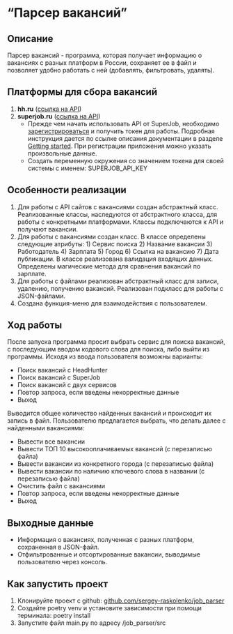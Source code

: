 # “Парсер вакансий”

## Описание
Парсер вакансий - программа, которая получает информацию о вакансиях с разных платформ в России, сохраняет ее в файл и позволяет удобно работать с ней (добавлять, фильтровать, удалять).

## Платформы для сбора вакансий

1. **hh.ru** ([ссылка на API](https://github.com/hhru/api/blob/master/docs/general.md))
2. **superjob.ru** ([ссылка на API](https://api.superjob.ru/))
    - Прежде чем начать использовать API от SuperJob, необходимо [зарегистрироваться](https://www.superjob.ru/auth/login/?returnUrl=https://api.superjob.ru/register/) и получить токен для работы. Подробная инструкция дается по ссылке описания документации в разделе [Getting started](https://api.superjob.ru/#gettin). При регистрации приложения можно указать произвольные данные.
    - Создать переменную окружения со значением токена для своей системы с именем: SUPERJOB_API_KEY

## Особенности реализации

1. Для работы с API сайтов с вакансиями создан абстрактный класс. Реализованные классы, наследуются от абстрактного класса, для работы с конкретными платформами. Классы подключаются к API и получают вакансии.
2. Для работы с вакансиями создан класс. В классе определены следующие атрибуты: 1) Сервис поиска 2) Название вакансии 3) Работодатель 4) Зарплата 5) Город 6) Ссылка на вакансию 7) Дата публикации. В классе реализована валидация входящих данных. Определены магические метода для сравнения вакансий по зарплате.
3. Для работы с файлами реализован абстрактный класс для записи, удалению, получению вакансий. Реализован подкласс для работы с JSON-файлами.
4. Создана функция-меню для взаимодействия с пользователем.

## Ход работы

После запуска программа просит выбрать сервис для поиска вакансий, с последующим вводом кодового слова для поиска, либо выйти из программы.
Исходя из ввода пользователя возможны варианты:
- Поиск вакансий с HeadHunter
- Поиск вакансий с SuperJob
- Поиск вакансий с двух сервисов
- Повтор запроса, если введены некорректные данные
- Выход

Выводится общее количество найденных вакансий и происходит их запись в файл. 
Пользователю предлагается выбрать, что делать далее с найденными вакансиями:
- Вывести все вакансии
- Вывести ТОП 10 высокооплачиваемых вакансий (с перезаписью файла)
- Вывести вакансии из конкретного города (с перезаписью файла)
- Вывести вакансии по наличию ключевого слова в названии (с перезаписью файла)
- Очистить файл с вакансиями
- Повтор запроса, если введены некорректные данные
- Выход

## Выходные данные

- Информация о вакансиях, полученная с разных платформ, сохраненная в JSON-файл.
- Отфильтрованные и отсортированные вакансии, выводимые пользователю через консоль.


## Как запустить проект
1. Клонируйте проект с github:
[github.com/sergey-raskolenko/job_parser](https://github.com/sergey-raskolenko/job_parser)
2. Создайте poetry venv и установите зависимости при помощи терминала:
poetry install
3. Запустите файл main.py по адресу /job_parser/src



